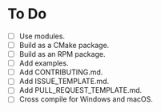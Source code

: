 # To Do

+ [ ] Use modules.
+ [ ] Build as a CMake package.
+ [ ] Build as an RPM package.
+ [ ] Add examples.
+ [ ] Add CONTRIBUTING.md.
+ [ ] Add ISSUE_TEMPLATE.md.
+ [ ] Add PULL_REQUEST_TEMPLATE.md.
+ [ ] Cross compile for Windows and macOS.
